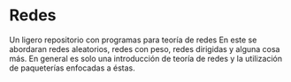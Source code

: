 # Redes
Un ligero repositorio con programas para teoría de redes
En este se abordaran redes aleatorios, redes con peso, redes dirigidas y alguna cosa más.
En general es solo una introducción de teoría de redes y la utilización de paqueterías enfocadas a éstas.
